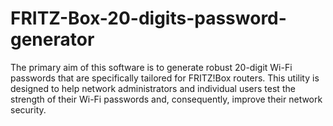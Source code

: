# FRITZ-Box-20-digits-password-generator
The primary aim of this software is to generate robust 20-digit Wi-Fi passwords that are specifically tailored for FRITZ!Box routers. This utility is designed to help network administrators and individual users test the strength of their Wi-Fi passwords and, consequently, improve their network security.
